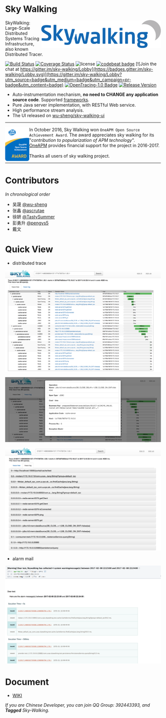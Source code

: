 Sky Walking
==========

<img src="docs/resources/skywalking.png" alt="Sky Walking logo" height="90px" align="right" />

SkyWalking: Large-Scale Distributed Systems Tracing Infrastructure, also known Distributed Tracer.

[![Build Status](https://travis-ci.org/wu-sheng/sky-walking.svg?branch=master)](https://travis-ci.org/wu-sheng/sky-walking)
[![Coverage Status](https://coveralls.io/repos/github/wu-sheng/sky-walking/badge.svg?branch=master)](https://coveralls.io/github/wu-sheng/sky-walking?branch=master)
![license](https://img.shields.io/aur/license/yaourt.svg)
[![codebeat badge](https://codebeat.co/badges/579e4dce-1dc7-4f32-a163-c164eafa1335)](https://codebeat.co/projects/github-com-wu-sheng-sky-walking)
[![Join the chat at https://gitter.im/sky-walking/Lobby](https://badges.gitter.im/sky-walking/Lobby.svg)](https://gitter.im/sky-walking/Lobby?utm_source=badge&utm_medium=badge&utm_campaign=pr-badge&utm_content=badge)
[![OpenTracing-1.0 Badge](https://img.shields.io/badge/OpenTracing--1.0-enabled-blue.svg)](http://opentracing.io)
[![Release Version](https://img.shields.io/badge/stable-2.3--2017-brightgreen.svg)](https://github.com/wu-sheng/sky-walking/releases)


* Auto-instrumentation mechanism, **no need to CHANGE any application source code**. Supported [frameworks](https://github.com/wu-sheng/sky-walking/wiki/3.0-supported-list).
* Pure Java server implementation, with RESTful Web service.
* High performance stream analysis.
* The UI released on [wu-sheng/sky-walking-ui](https://github.com/wu-sheng/sky-walking-ui)

___

<a href="https://github.com/wu-sheng/sky-walking">
<img src="docs/resources/oneapm-award.png" alt="OneAPM Open Source Achievement Award" height="110px" align="left" />
</a>

In October 2016, Sky Walking won `OneAPM Open Source Achievement Award`. The award appreciates sky walking for its "*contribution to popularization of APM technology*". <br/>
[OneAPM](http://www.oneapm.com/) provides financial support for the project in 2016-2017.<br/><br/> 
Thanks all users of sky walking project.

___

# Contributors
_In chronological order_
* 吴晟 [@wu-sheng](https://github.com/wu-sheng) 
* 张鑫 [@ascrutae](https://github.com/ascrutae) 
* 徐妍 [@TastySummer](https://github.com/TastySummer)
* 彭勇升 [@pengys5](https://github.com/pengys5)
* 戴文


# Quick View
* distributed trace

![追踪连路图1](docs/resources/callChain.png?1=1)

![追踪连路图2](docs/resources/callChainDetail.png?1=1)

![追踪连路图3](docs/resources/callChainLog.png?1=1)

* alarm mail

![告警邮件](docs/resources/alarmMail.png?1=1)

# Document
* [WIKI](https://github.com/wu-sheng/sky-walking/wiki)

_If you are Chinese Developer, you can join QQ Group: 392443393, and **Tagged** Sky-Walking._

